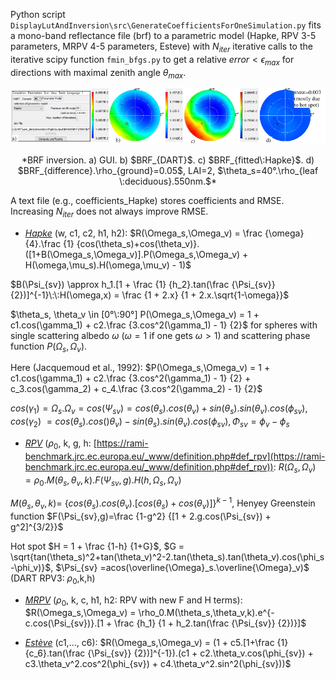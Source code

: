 Python script `DisplayLutAndInversion\src\GenerateCoefficientsForOneSimulation.py` fits a mono-band reflectance file (brf) to a parametric model (Hapke, RPV 3-5 parameters, MRPV 4-5 parameters, Esteve) with $N_{iter}$ iterative calls to the iterative scipy function `fmin_bfgs.py` to get a relative $error < \epsilon_{max}$ for directions with maximal zenith angle $\theta_{max}$.

<center><img src="./media/brf_inversion.png"><p>*BRF inversion. a) GUI. b) $BRF_{DART}$. c) $BRF_{fitted\:Hapke}$. d) $BRF_{difference}.\rho_{ground}=0.05$, LAI=2, $\theta_s=40°.\rho_{leaf \:deciduous}.550nm.$*</p></img></center>

A text file (e.g., coefficients_Hapke) stores coefficients and RMSE. Increasing $N_{iter}$ does not always improve RMSE.

- <u>*Hapke*</u> (w, c1, c2, h1, h2): $R(\Omega_s,\Omega_v) = \frac {\omega} {4}.\frac {1} {cos(\theta_s)+cos(\theta_v)}.([1+B(\Omega_s,\Omega_v)].P(\Omega_s,\Omega_v) + H(\omega,\mu_s).H(\omega,\mu_v) - 1)$

$B(\Psi_{sv}) \approx h_1.[1 + \frac {1} {h_2}.tan(\frac {\Psi_{sv}} {2})]^{-1}\:\:H(\omega,x) = \frac {1 + 2.x} {1 + 2.x.\sqrt{1-\omega}}$

$\theta_s, \theta_v \in [0°\:90°] P(\Omega_s,\Omega_v) = 1 + c1.cos(\gamma_1) + c2.\frac {3.cos^2(\gamma_1) - 1} {2}$ for spheres with single scattering albedo $\omega$ ($\omega=1$ if one gets $\omega > 1$) and scattering phase function $P(\Omega_s,\Omega_v)$.

Here (Jacquemoud et al., 1992): $P(\Omega_s,\Omega_v) = 1 + c1.cos(\gamma_1) + c2.\frac {3.cos^2(\gamma_1) - 1} {2} + c_3.cos(\gamma_2) + c_4.\frac {3.cos^2(\gamma_2) - 1} {2}$

$cos(\gamma_1) =\Omega_s.\Omega_v= cos(\Psi_{sv}) = cos(\theta_s).cos(\theta_v)+ sin(\theta_s).sin(\theta_v).cos(\phi_{sv}), cos(\gamma_2)$ $= cos(\theta_s).cos()\theta_v)- sin(\theta_s).sin(\theta_v).cos(\phi_{sv}), \Phi_{sv}=\phi_v-\phi_s$

- <u>*RPV*</u> ($\rho_0$, k, g, h: [https://rami-benchmark.jrc.ec.europa.eu/_www/definition.php#def_rpv](https://rami-benchmark.jrc.ec.europa.eu/_www/definition.php#def_rpv)): $R(\Omega_s,\Omega_v) = \rho_0.M(\theta_s,\theta_v,k).F(\Psi_{sv},g).H(h,\Omega_s,\Omega_v)$

$M(\theta_s,\theta_v,k) =$ {$cos(\theta_s).cos(\theta_v).[cos(\theta_s) + cos(\theta_v)$]}$^{k-1}$, Henyey Greenstein function $F(\Psi_{sv},g)=\frac {1-g^2} {[1 + 2.g.cos(\Psi_{sv}) + g^2]^{3/2}}$

Hot spot $H = 1 + \frac {1-h} {1+G}$, $G = \sqrt{tan(\theta_s)^2+tan(\theta_v)^2-2.tan(\theta_s).tan(\theta_v).cos(\phi_s -\phi_v)}$, $\Psi_{sv} =acos(\overline{\Omega}_s.\overline{\Omega}_v)$ (DART RPV3: $\rho_0$,k,h)

- <u>*MRPV*</u> ($\rho_0$, k, c, h1, h2: RPV with new F and H terms): $R(\Omega_s,\Omega_v) = \rho_0.M(\theta_s,\theta_v,k).e^{-c.cos(\Psi_{sv})}.[1 + \frac {h_1} {1 + h_2.tan(\frac {\Psi_{sv}} {2})}]$

- <u>*Estève*</u> (c1,…, c6): $R(\Omega_s,\Omega_v) = (1 + c5.[1+\frac {1} {c_6}.tan(\frac {\Psi_{sv}} {2})]^{-1}).(c1 + c2.\theta_v.cos(\phi_{sv}) + c3.\theta_v^2.cos^2(\phi_{sv}) + c4.\theta_v^2.sin^2(\phi_{sv}))$

